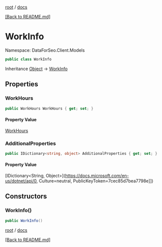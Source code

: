 [root](./../ "root") / [docs](./ "docs")

[[Back to README.md]](./../README.md "[Back to README.md]")

# WorkInfo

Namespace: DataForSeo.Client.Models

```csharp
public class WorkInfo
```

Inheritance [Object](https://docs.microsoft.com/en-us/dotnet/api/Object) → [WorkInfo](./WorkInfo.md)

## Properties

### **WorkHours**

```csharp
public WorkHours WorkHours { get; set; }
```

#### Property Value

[WorkHours](./WorkHours.md)<br>

### **AdditionalProperties**

```csharp
public IDictionary<string, object> AdditionalProperties { get; set; }
```

#### Property Value

[IDictionary&lt;String, Object&gt;](https://docs.microsoft.com/en-us/dotnet/api/0, Culture=neutral, PublicKeyToken=7cec85d7bea7798e]])<br>

## Constructors

### **WorkInfo()**

```csharp
public WorkInfo()
```

[root](./../ "root") / [docs](./ "docs")

[[Back to README.md]](./../README.md "[Back to README.md]")